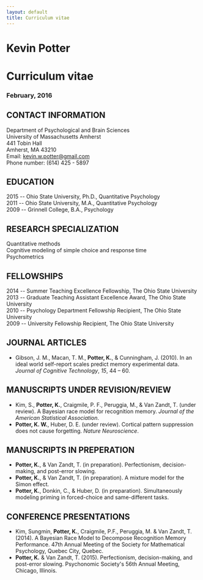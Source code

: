```yaml
---
layout: default
title: Curriculum vitae
---
```


# Kevin Potter
# Curriculum vitae
### February, 2016

## CONTACT INFORMATION

Department of Psychological and Brain Sciences  
University of Massachusetts Amherst  
441 Tobin Hall  
Amherst, MA 43210  
Email: kevin.w.potter@gmail.com  
Phone number: (614) 425 - 5897

## EDUCATION

2015 -- Ohio State University, Ph.D., Quantitative Psychology  
2011 -- Ohio State University, M.A., Quantitative Psychology  
2009 -- Grinnell College, B.A., Psychology

## RESEARCH SPECIALIZATION

Quantitative methods  
Cognitive modeling of simple choice and response time  
Psychometrics

## FELLOWSHIPS

2014 -- Summer Teaching Excellence Fellowship, The Ohio State University  
2013 -- Graduate Teaching Assistant Excellence Award, The Ohio State University  
2010 -- Psychology Department Fellowship Recipient, The Ohio State University  
2009 -- University Fellowship Recipient, The Ohio State University

## JOURNAL ARTICLES

* Gibson, J. M., Macan, T. M., **Potter, K.**, & Cunningham, J. (2010). In an ideal world self-report scales predict memory experimental data. *Journal of Cognitive Technology*, *15*, 44 – 60.

## MANUSCRIPTS UNDER REVISION/REVIEW

* Kim, S., **Potter, K.**, Craigmile, P. F., Peruggia, M., & Van Zandt, T. (under review). A Bayesian race model for recognition memory. *Journal of the American Statistical Association*.
* **Potter, K. W.**, Huber, D. E. (under review). Cortical pattern suppression does not cause forgetting. *Nature Neuroscience*.

## MANUSCRIPTS IN PREPERATION

* **Potter, K.**, & Van Zandt, T. (in preparation). Perfectionism, decision-making, and post-error slowing.
* **Potter, K.**, & Van Zandt, T. (in preparation). A mixture model for the Simon effect.
* **Potter, K.**, Donkin, C., & Huber, D. (in preparation). Simultaneously modeling priming in forced-choice and same-different tasks.

## CONFERENCE PRESENTATIONS

* Kim, Sungmin, **Potter, K.**, Craigmile, P.F., Peruggia, M. & Van Zandt, T. (2014).  A Bayesian Race Model to Decompose Recognition Memory Performance.  47th Annual Meeting of the Society for Mathematical Psychology, Quebec City, Quebec.
* **Potter, K.** & Van Zandt, T. (2015). Perfectionism, decision-making, and post-error slowing. Psychonomic Society's 56th Annual Meeting, Chicago, Illinois.
